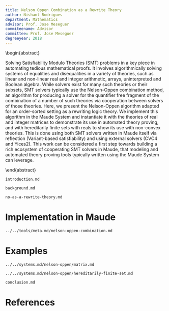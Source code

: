 ```yaml
---
title: Nelson Oppen Combination as a Rewrite Theory
author: Nishant Rodrigues
department: Mathematics
advisor: Prof. Jose Meseguer
commiteename: Advisor
committee: Prof. Jose Meseguer
degreeyear: 2018
---
```


\begin{abstract}

Solving Satisfiability Modulo Theories (SMT) problems in a key piece in automating tedious
mathematical proofs. It involves algorithmically solving systems of equalities and disequalities in
a variety of theories, such as linear and non-linear real and integer arithmetic, arrays,
uninterpreted and Boolean algebra. While solvers exist for many such theories or their subsets, SMT
solvers typically use the Nelson-Oppen combination method, an algorithm for producing a solver for
the quantifier free fragment of the combination of a number of such theories via cooperation between
solvers of those theories. Here, we present the Nelson-Oppen algorithm adapted for an order-sorted
setting as a rewriting logic theory. We implement this algorithm in the Maude System and instantiate
it with the theories of real and integer matrices to demonstrate its use in automated theory
proving, and with hereditarily finite sets with reals to show its use with non-convex theories. This
is done using both SMT solvers written in Maude itself via reflection (Variant-based satisfiability)
and using external solvers (CVC4 and Yices2). This work can be considered a first step towards
building a rich ecosystem of cooperating SMT solvers in Maude, that modeling and automated theory
proving tools typically written using the Maude System can leverage.

\end{abstract}

```include
introduction.md
```

```include
background.md
```

```include
no-as-a-rewrite-theory.md
```

# Implementation in Maude

```include
../../tools/meta.md/nelson-oppen-combination.md
```

# Examples

```include
../../systems.md/nelson-oppen/matrix.md
```

```include
../../systems.md/nelson-oppen/hereditarily-finite-set.md
```

```include
conclusion.md
```

# References
